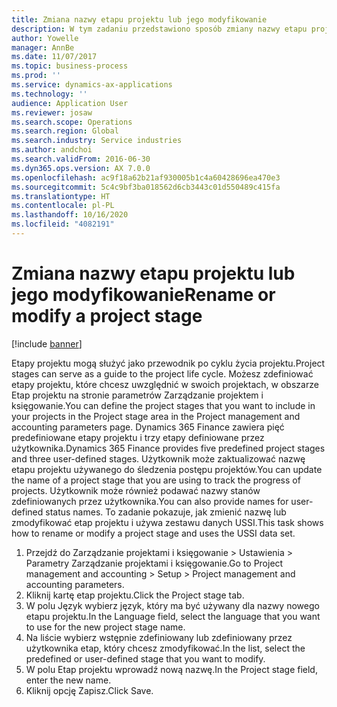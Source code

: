 ```yaml
---
title: Zmiana nazwy etapu projektu lub jego modyfikowanie
description: W tym zadaniu przedstawiono sposób zmiany nazwy etapu projektu lub jego modyfikowania.
author: Yowelle
manager: AnnBe
ms.date: 11/07/2017
ms.topic: business-process
ms.prod: ''
ms.service: dynamics-ax-applications
ms.technology: ''
audience: Application User
ms.reviewer: josaw
ms.search.scope: Operations
ms.search.region: Global
ms.search.industry: Service industries
ms.author: andchoi
ms.search.validFrom: 2016-06-30
ms.dyn365.ops.version: AX 7.0.0
ms.openlocfilehash: ac9f18a62b21af930005b1c4a60428696ea470e3
ms.sourcegitcommit: 5c4c9bf3ba018562d6cb3443c01d550489c415fa
ms.translationtype: HT
ms.contentlocale: pl-PL
ms.lasthandoff: 10/16/2020
ms.locfileid: "4082191"
---
```

# <a name="rename-or-modify-a-project-stage"></a><span data-ttu-id="ec147-103">Zmiana nazwy etapu projektu lub jego modyfikowanie</span><span class="sxs-lookup"><span data-stu-id="ec147-103">Rename or modify a project stage</span></span>

[!include [banner](../../includes/banner.md)]

<span data-ttu-id="ec147-104">Etapy projektu mogą służyć jako przewodnik po cyklu życia projektu.</span><span class="sxs-lookup"><span data-stu-id="ec147-104">Project stages can serve as a guide to the project life cycle.</span></span> <span data-ttu-id="ec147-105">Możesz zdefiniować etapy projektu, które chcesz uwzględnić w swoich projektach, w obszarze Etap projektu na stronie parametrów Zarządzanie projektem i księgowanie.</span><span class="sxs-lookup"><span data-stu-id="ec147-105">You can define the project stages that you want to include in your projects in the Project stage area in the Project management and accounting parameters page.</span></span> <span data-ttu-id="ec147-106">Dynamics 365 Finance zawiera pięć predefiniowane etapy projektu i trzy etapy definiowane przez użytkownika.</span><span class="sxs-lookup"><span data-stu-id="ec147-106">Dynamics 365 Finance provides five predefined project stages and three user-defined stages.</span></span> <span data-ttu-id="ec147-107">Użytkownik może zaktualizować nazwę etapu projektu używanego do śledzenia postępu projektów.</span><span class="sxs-lookup"><span data-stu-id="ec147-107">You can update the name of a project stage that you are using to track the progress of projects.</span></span> <span data-ttu-id="ec147-108">Użytkownik może również podawać nazwy stanów zdefiniowanych przez użytkownika.</span><span class="sxs-lookup"><span data-stu-id="ec147-108">You can also provide names for user-defined status names.</span></span> <span data-ttu-id="ec147-109">To zadanie pokazuje, jak zmienić nazwę lub zmodyfikować etap projektu i używa zestawu danych USSI.</span><span class="sxs-lookup"><span data-stu-id="ec147-109">This task shows how to rename or modify a project stage and uses the USSI data set.</span></span>

1. <span data-ttu-id="ec147-110">Przejdź do Zarządzanie projektami i księgowanie > Ustawienia > Parametry Zarządzanie projektami i księgowanie.</span><span class="sxs-lookup"><span data-stu-id="ec147-110">Go to Project management and accounting > Setup > Project management and accounting parameters.</span></span>
2. <span data-ttu-id="ec147-111">Kliknij kartę etap projektu.</span><span class="sxs-lookup"><span data-stu-id="ec147-111">Click the Project stage tab.</span></span>
3. <span data-ttu-id="ec147-112">W polu Język wybierz język, który ma być używany dla nazwy nowego etapu projektu.</span><span class="sxs-lookup"><span data-stu-id="ec147-112">In the Language field, select the language that you want to use for the new project stage name.</span></span>
4. <span data-ttu-id="ec147-113">Na liście wybierz wstępnie zdefiniowany lub zdefiniowany przez użytkownika etap, który chcesz zmodyfikować.</span><span class="sxs-lookup"><span data-stu-id="ec147-113">In the list, select the predefined or user-defined stage that you want to modify.</span></span> 
5. <span data-ttu-id="ec147-114">W polu Etap projektu wprowadź nową nazwę.</span><span class="sxs-lookup"><span data-stu-id="ec147-114">In the Project stage field, enter the new name.</span></span>
6. <span data-ttu-id="ec147-115">Kliknij opcję Zapisz.</span><span class="sxs-lookup"><span data-stu-id="ec147-115">Click Save.</span></span>
